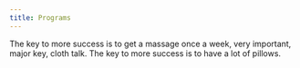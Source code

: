 ```yaml
---
title: Programs
---
```


The key to more success is to get a massage once a week, very important, major key, cloth talk. The key to more success is to have a lot of pillows.